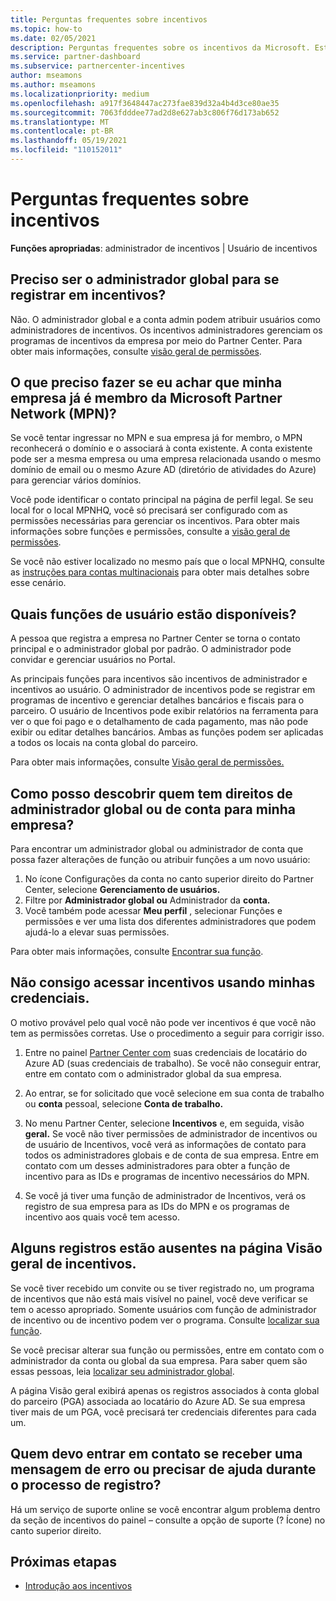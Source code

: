 ```yaml
---
title: Perguntas frequentes sobre incentivos
ms.topic: how-to
ms.date: 02/05/2021
description: Perguntas frequentes sobre os incentivos da Microsoft. Este artigo inclui perguntas sobre funções de usuário, como registrar ou o que fazer sobre mensagens de erro.
ms.service: partner-dashboard
ms.subservice: partnercenter-incentives
author: mseamons
ms.author: mseamons
ms.localizationpriority: medium
ms.openlocfilehash: a917f3648447ac273fae839d32a4b4d3ce80ae35
ms.sourcegitcommit: 7063fdddee77ad2d8e627ab3c806f76d173ab652
ms.translationtype: MT
ms.contentlocale: pt-BR
ms.lasthandoff: 05/19/2021
ms.locfileid: "110152011"
---
```

# <a name="frequently-asked-questions-on-incentives"></a>Perguntas frequentes sobre incentivos

**Funções apropriadas**: administrador de incentivos | Usuário de incentivos

## <a name="do-i-need-to-be-the-global-admin-to-enroll-in-incentives"></a>Preciso ser o administrador global para se registrar em incentivos?

Não. O administrador global e a conta admin podem atribuir usuários como administradores de incentivos. Os incentivos administradores gerenciam os programas de incentivos da empresa por meio do Partner Center. Para obter mais informações, consulte [visão geral de permissões](permissions-overview.md).

## <a name="what-do-i-need-to-do-if-i-find-my-company-is-already-a-member-of-the-microsoft-partner-network-mpn"></a>O que preciso fazer se eu achar que minha empresa já é membro da Microsoft Partner Network (MPN)?

Se você tentar ingressar no MPN e sua empresa já for membro, o MPN reconhecerá o domínio e o associará à conta existente. A conta existente pode ser a mesma empresa ou uma empresa relacionada usando o mesmo domínio de email ou o mesmo Azure AD (diretório de atividades do Azure) para gerenciar vários domínios.

Você pode identificar o contato principal na página de perfil legal. Se seu local for o local MPNHQ, você só precisará ser configurado com as permissões necessárias para gerenciar os incentivos. Para obter mais informações sobre funções e permissões, consulte a [visão geral de permissões](permissions-overview.md).

Se você não estiver localizado no mesmo país que o local MPNHQ, consulte as [instruções para contas multinacionais](https://support.microsoft.com/help/4515619/special-considerations-for-multi-national-partners-joining-the-microso) para obter mais detalhes sobre esse cenário.

## <a name="what-user-roles-are-available"></a>Quais funções de usuário estão disponíveis?

A pessoa que registra a empresa no Partner Center se torna o contato principal e o administrador global por padrão. O administrador pode convidar e gerenciar usuários no Portal.

As principais funções para incentivos são incentivos de administrador e incentivos ao usuário. O administrador de incentivos pode se registrar em programas de incentivo e gerenciar detalhes bancários e fiscais para o parceiro. O usuário de Incentivos pode exibir relatórios na ferramenta para ver o que foi pago e o detalhamento de cada pagamento, mas não pode exibir ou editar detalhes bancários. Ambas as funções podem ser aplicadas a todos os locais na conta global do parceiro.

Para obter mais informações, consulte [Visão geral de permissões.](permissions-overview.md)

## <a name="how-can-i-find-out-who-has-global-or-account-admin-rights-for-my-company"></a>Como posso descobrir quem tem direitos de administrador global ou de conta para minha empresa?

Para encontrar um administrador global ou administrador de conta que possa fazer alterações de função ou atribuir funções a um novo usuário:

1. No ícone Configurações da conta no canto superior direito do Partner Center, selecione **Gerenciamento de usuários.**
2. Filtre por **Administrador global ou** Administrador da **conta.**
3. Você também pode acessar **Meu perfil**  , selecionar Funções e permissões e ver uma lista dos diferentes administradores que podem ajudá-lo a elevar suas permissões.
 
Para obter mais informações, consulte [Encontrar sua função](find-your-role.md).  

## <a name="i-cant-access-incentives-using-my-credentials"></a>Não consigo acessar incentivos usando minhas credenciais.

O motivo provável pelo qual você não pode ver incentivos é que você não tem as permissões corretas. Use o procedimento a seguir para corrigir isso.

1. Entre no painel [Partner Center com](https://partner.microsoft.com/dashboard/) suas credenciais de locatário do Azure AD (suas credenciais de trabalho). Se você não conseguir entrar, entre em contato com o administrador global da sua empresa.

2. Ao entrar, se for solicitado que você  selecione em sua conta de trabalho ou **conta** pessoal, selecione **Conta de trabalho.**

3. No menu Partner Center, selecione **Incentivos** e, em seguida, visão **geral.** Se você não tiver permissões de administrador de incentivos ou de usuário de Incentivos, você verá as informações de contato para todos os administradores globais e de conta de sua empresa. Entre em contato com um desses administradores para obter a função de incentivo para as IDs e programas de incentivo necessários do MPN.

4. Se você já tiver uma função de administrador de Incentivos, verá os registro de sua empresa para as IDs do MPN e os programas de incentivo aos quais você tem acesso.

## <a name="some-enrollments-are-missing-from-the-incentives-overview-page"></a>Alguns registros estão ausentes na página Visão geral de incentivos.

Se você tiver recebido um convite ou se tiver registrado no, um programa de incentivos que não está mais visível no painel, você deve verificar se tem o acesso apropriado. Somente usuários com função de administrador de incentivo ou de incentivo podem ver o programa. Consulte [localizar sua função](./find-your-role.md).

Se você precisar alterar sua função ou permissões, entre em contato com o administrador da conta ou global da sua empresa. Para saber quem são essas pessoas, leia [localizar seu administrador global](./find-your-role.md#find-your-global-admin).

A página Visão geral exibirá apenas os registros associados à conta global do parceiro (PGA) associada ao locatário do Azure AD. Se sua empresa tiver mais de um PGA, você precisará ter credenciais diferentes para cada um.

## <a name="who-should-i-contact-if-i-get-an-error-message-or-need-help-during-the-enrollment-process"></a>Quem devo entrar em contato se receber uma mensagem de erro ou precisar de ajuda durante o processo de registro?

Há um serviço de suporte online se você encontrar algum problema dentro da seção de incentivos do painel – consulte a opção de suporte (? Ícone) no canto superior direito.

## <a name="next-steps"></a>Próximas etapas

- [Introdução aos incentivos](incentives-get-started-intro.md)